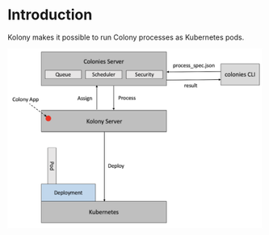 # Introduction
Kolony makes it possible to run Colony processes as Kubernetes pods.

![Kolony](docs/images/kolony.png "Kolony")
